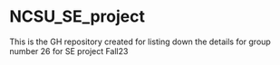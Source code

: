 # NCSU_SE_project
This is the GH repository created for listing down the details for group number 26 for SE project Fall23
